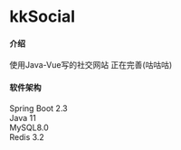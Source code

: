 # kkSocial

#### 介绍
使用Java-Vue写的社交网站 正在完善(咕咕咕)

#### 软件架构
Spring Boot 2.3  
Java 11  
MySQL8.0  
Redis 3.2  


